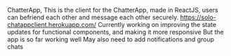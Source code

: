 ChatterApp,
This is the client for the ChatterApp, made in ReactJS, users can befriend each other and message each other securely.
https://solo-chatappclient.herokuapp.com/
Currently working on improving the state updates for functional components, and making it more responsive
But the app is so far working well
May also need to add notifications and group chats
